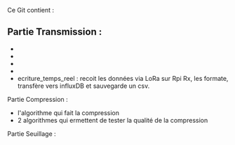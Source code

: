 Ce Git contient :

Partie Transmission :
-
-
-
-
-
- ecriture_temps_reel : recoit les données via LoRa sur Rpi Rx, les formate, transfère vers influxDB et sauvegarde un csv. 

Partie Compression :
- l'algorithme qui fait la compression
- 2 algorithmes qui ermettent de tester la qualité de la compression

Partie Seuillage :



